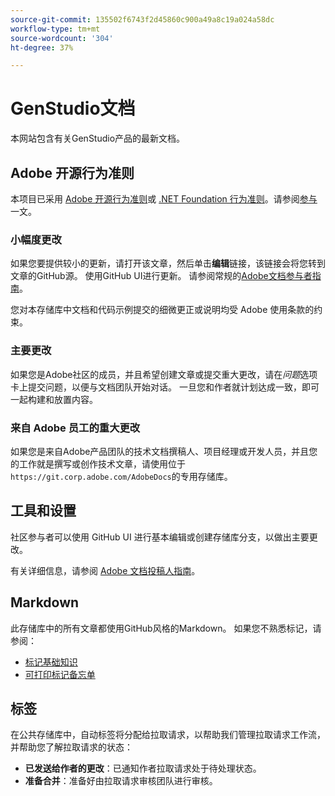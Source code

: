 ```yaml
---
source-git-commit: 135502f6743f2d45860c900a49a8c19a024a58dc
workflow-type: tm+mt
source-wordcount: '304'
ht-degree: 37%

---
```

# GenStudio文档

本网站包含有关GenStudio产品的最新文档。

## Adobe 开源行为准则

本项目已采用 [Adobe 开源行为准则](code-of-conduct.md)或 [.NET Foundation 行为准则](https://dotnetfoundation.org/about/policies/code-of-conduct)。请参阅[参与](contributing.md)一文。

### 小幅度更改

如果您要提供较小的更新，请打开该文章，然后单击&#x200B;**编辑**&#x200B;链接，该链接会将您转到文章的GitHub源。 使用GitHub UI进行更新。 请参阅常规的[Adobe文档参与者指南](https://experienceleague.adobe.com/zh-hans/docs/contributor/contributor-guide/introduction)。

您对本存储库中文档和代码示例提交的细微更正或说明均受 Adobe 使用条款的约束。

### 主要更改

如果您是Adobe社区的成员，并且希望创建文章或提交重大更改，请在&#x200B;_问题_&#x200B;选项卡上提交问题，以便与文档团队开始对话。 一旦您和作者就计划达成一致，即可一起构建和放置内容。

### 来自 Adobe 员工的重大更改

如果您是来自Adobe产品团队的技术文档撰稿人、项目经理或开发人员，并且您的工作就是撰写或创作技术文章，请使用位于`https://git.corp.adobe.com/AdobeDocs`的专用存储库。

## 工具和设置

社区参与者可以使用 GitHub UI 进行基本编辑或创建存储库分支，以做出主要更改。

有关详细信息，请参阅 [Adobe 文档投稿人指南](https://experienceleague.adobe.com/zh-hans/docs/contributor/contributor-guide/introduction)。

## Markdown

此存储库中的所有文章都使用GitHub风格的Markdown。 如果您不熟悉标记，请参阅：

- [标记基础知识](https://docs.github.com/en/get-started/writing-on-github/getting-started-with-writing-and-formatting-on-github/basic-writing-and-formatting-syntax)
- [可打印标记备忘单](https://docs.github.com/en/get-started/getting-started-with-git/git-cheatsheet)

## 标签

在公共存储库中，自动标签将分配给拉取请求，以帮助我们管理拉取请求工作流，并帮助您了解拉取请求的状态：

- **已发送给作者的更改**：已通知作者拉取请求处于待处理状态。
- **准备合并**：准备好由拉取请求审核团队进行审核。

